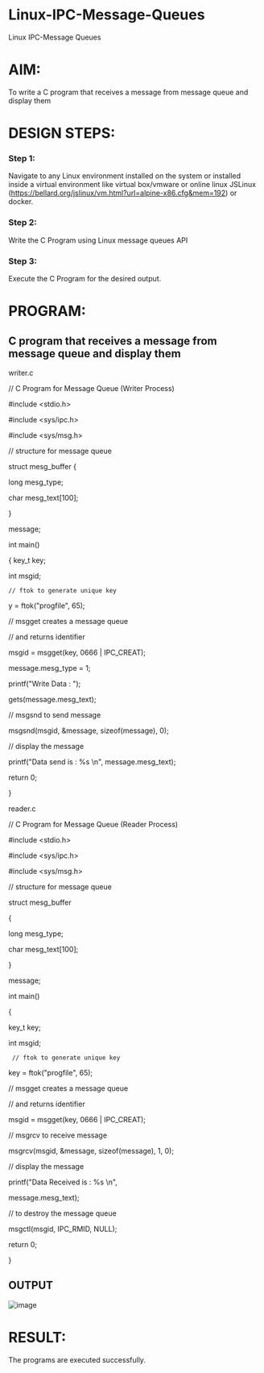 # Linux-IPC-Message-Queues
Linux IPC-Message Queues

# AIM:
To write a C program that receives a message from message queue and display them

# DESIGN STEPS:

### Step 1:

Navigate to any Linux environment installed on the system or installed inside a virtual environment like virtual box/vmware or online linux JSLinux (https://bellard.org/jslinux/vm.html?url=alpine-x86.cfg&mem=192) or docker.

### Step 2:

Write the C Program using Linux message queues API 

### Step 3:

Execute the C Program for the desired output. 

# PROGRAM:

## C program that receives a message from message queue and display them

writer.c


// C Program for Message Queue (Writer Process) 

#include <stdio.h> 

#include <sys/ipc.h> 

#include <sys/msg.h> 

// structure for message queue 

struct mesg_buffer { 

 long mesg_type; 
	
 
char mesg_text[100]; 

}

message; 

int main() 

{ 	key_t key; 

 int msgid;
 
    // ftok to generate unique key 
	
 y = ftok("progfile", 65); 
	
 // msgget creates a message queue 
	
 // and returns identifier 
	
 msgid = msgget(key, 0666 | IPC_CREAT); 
	
 message.mesg_type = 1; 
	
 printf("Write Data : "); 
	
 gets(message.mesg_text); 
	
 // msgsnd to send message 
	
 msgsnd(msgid, &message, sizeof(message), 0); 
	
 // display the message 
	
 printf("Data send is : %s \n", message.mesg_text); 
	

 return 0; 

}



reader.c

// C Program for Message Queue (Reader Process)

#include <stdio.h>

#include <sys/ipc.h>

#include <sys/msg.h>



// structure for message queue

struct mesg_buffer 

{

 long mesg_type;
	
 char mesg_text[100];

}

message;

int main()

{
	
 key_t key;
	
 int msgid;
 
     // ftok to generate unique key
	
 key = ftok("progfile", 65);
	
 // msgget creates a message queue
	
 // and returns identifier
	
 msgid = msgget(key, 0666 | IPC_CREAT);
	
 // msgrcv to receive message
	
 msgrcv(msgid, &message, sizeof(message), 1, 0);
	
 // display the message
	
 printf("Data Received is : %s \n",
	
   message.mesg_text);



 // to destroy the message queue
	
 msgctl(msgid, IPC_RMID, NULL);
	
 return 0;
 
}





## OUTPUT

![image](https://github.com/sanjeevrajshanmugam/Linux-IPC-Message-Queues/assets/151383137/1b1cb864-3b4a-40b8-805b-59e32d7ef5b0)




# RESULT:
The programs are executed successfully.

